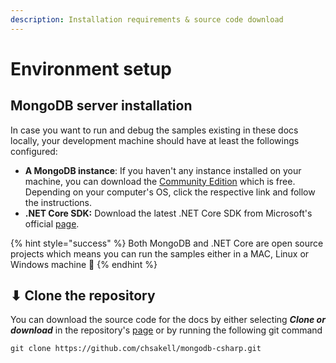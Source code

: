 ```yaml
---
description: Installation requirements & source code download
---
```


# Environment setup

## MongoDB server installation

In case you want to run and debug the samples existing in these docs locally, your development machine should have at least the followings configured:

* **A MongoDB instance**: If you haven't any instance installed on your machine, you can download the [Community Edition](https://docs.mongodb.com/manual/administration/install-community/) which is free. Depending on your computer's OS, click the respective link and follow the instructions.
* **.NET Core SDK:** Download the latest .NET Core SDK from Microsoft's official [page](https://dotnet.microsoft.com/download).

{% hint style="success" %}
Both MongoDB and .NET Core are open source projects which means you can run the samples either in a MAC, Linux or Windows machine 👏 
{% endhint %}

## ⬇ Clone the repository

You can download the source code for the docs by either selecting _**Clone or download**_ in the repository's [page](https://github.com/chsakell/mongodb-csharp) or by running the following git command

```
git clone https://github.com/chsakell/mongodb-csharp.git
```

